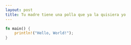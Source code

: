 ```yaml
---
layout: post
title: Tu madre tiene una polla que ya la quisiera yo
---
```


```rust
fn main() {
    println!("Hello, World!");
}
```